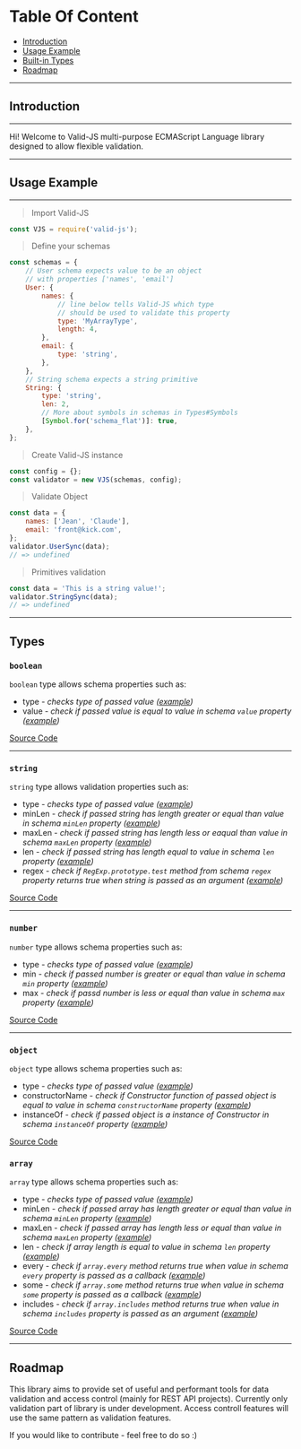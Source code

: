 # Table Of Content
- [Introduction](#-introduction)
- [Usage Example](#-usage-example)
- [Built-in Types](#-types)
- [Roadmap](#-roadmap)
***
## Introduction
***
Hi! Welcome to Valid-JS multi-purpose ECMAScript Language library designed to allow flexible validation.
***
## Usage Example
***
> Import Valid-JS
```javascript
const VJS = require('valid-js');
```
> Define your schemas
```javascript
const schemas = {
    // User schema expects value to be an object
    // with properties ['names', 'email']
    User: {
        names: {
            // line below tells Valid-JS which type
            // should be used to validate this property
            type: 'MyArrayType',
            length: 4,
        },
        email: {
            type: 'string',
        },
    },
    // String schema expects a string primitive
    String: {
        type: 'string',
        len: 2,
        // More about symbols in schemas in Types#Symbols
        [Symbol.for('schema_flat')]: true,
    },
};
```
> Create Valid-JS instance
```javascript
const config = {};
const validator = new VJS(schemas, config);
```
> Validate Object
```javascript
const data = {
    names: ['Jean', 'Claude'],
    email: 'front@kick.com',
};
validator.UserSync(data);
// => undefined
```
> Primitives validation
```javascript
const data = 'This is a string value!';
validator.StringSync(data);
// => undefined
```
***
## Types
### `boolean`
`boolean` type allows schema properties such as:
- type - *checks type of passed value ([example](../../wiki/Types-examples#boolean-type-example))*
- value - *check if passed value is equal to value in schema `value` property ([example](../../wiki/Types-examples#boolean-value-example))*

[Source Code](src/types/Boolean.ts)
***
### `string`
`string` type allows validation properties such as:
- type - *checks type of passed value ([example](../../wiki/Types-examples#string-type-example))*
- minLen - *check if passed string has length greater or equal than value in schema `minLen` property ([example](../../wiki/Types-examples#string-minLen-example))*
- maxLen - *check if passed string has length less or eaqual than value in schema `maxLen` property ([example](../../wiki/Types-examples#string-maxLen-example))*
- len - *check if passed string has length equal to value in schema `len` property ([example](../../wiki/Types-examples#string-len-example))*
- regex - *check if `RegExp.prototype.test` method from schema `regex` property returns true when string is passed as an argument ([example](../../wiki/Types-examples#string-regex-example))*

[Source Code](src/types/String.ts)
***
### `number`
`number` type allows schema properties such as:
- type - *checks type of passed value ([example](../../wiki/Types-examples#number-type-example))*
- min - *check if passed number is greater or equal than value in schema `min` property ([example](../../wiki/Types-examples#number-min-example))*
- max - *check if passd number is less or equal than value in schema `max` property ([example](../../wiki/Types-examples#number-max-example))*

[Source Code](src/types/Number.ts)
***
### `object`
`object` type allows schema properties such as:
- type - *checks type of passed value ([example](../../wiki/Types-examples#object-type-example))*
- constructorName - *check if Constructor function of passed object is equal to value in schema `constructorName` property ([example](../../wiki/Types-examples#object-constructorName-example))*
- instanceOf - *check if passed object is a instance of Constructor in schema `instanceOf` property ([example](../../wiki/Types-examples#object-instanceOf-example))*

[Source Code](src/types/Object.ts)
### `array`
`array` type allows schema properties such as:
- type - *checks type of passed value ([example](../../wiki/Types-examples#array-type-example))*
- minLen - *check if passed array has length greater or equal than value in schema `minLen` property ([example](../../wiki/Types-examples#array-minLen-example))*
- maxLen - *check if passed array has length less or equal than value in schema `maxLen` property ([example](../../wiki/Types-examples#array-maxLen-example))*
- len - *check if array length is equal to value in schema `len` property ([example](../../wiki/Types-examples#array-len-example))*
- every - *check if `array.every` method returns true when value in schema `every` property is passed as a callback ([example](../../wiki/Types-examples#array-every-example))*
- some - *check if `array.some` method returns true when value in schema `some` property is passed as a callback ([example](../../wiki/Types-examples#array-some-example))*
- includes - *check if `array.includes` method returns true when value in schema `includes` property is passed as an argument ([example](../../wiki/Types-examples#array-includes-example))*

[Source Code](src/types/Array.ts)
***
## Roadmap
This library aims to provide set of useful and performant tools for data validation and access control (mainly for REST API projects).
Currently only validation part of library is under development. Access controll features will use the same pattern as validation features.

If you would like to contribute - feel free to do so :)
